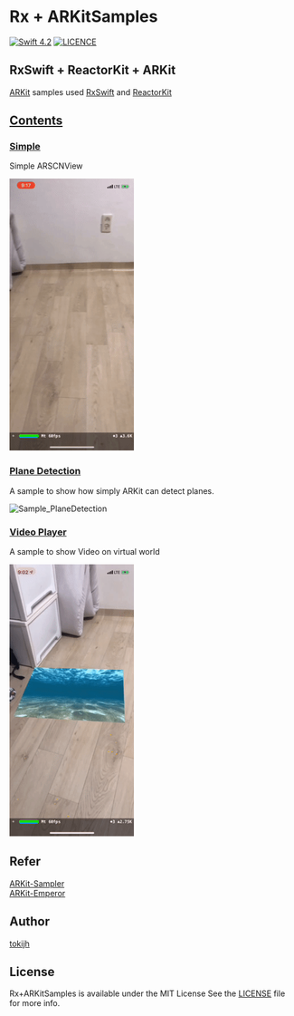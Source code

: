 # Rx + ARKitSamples
[![Swift 4.2](https://img.shields.io/badge/swift-4.2-orange.svg?style=flat)](https://swift.org)
[![LICENCE](https://img.shields.io/github/license/mashape/apistatus.svg)](https://github.com/tokijh/Rx-ARKitSamples/blob/master/LICENSE)
## RxSwift + ReactorKit + ARKit
[ARKit](https://developer.apple.com/kr/arkit/) samples used [RxSwift](https://github.com/ReactiveX/RxSwift) and [ReactorKit](https://github.com/ReactorKit/ReactorKit)

## [Contents](Rx+ARKitSamples/ViewControllers/Samples)
### [Simple](Rx+ARKitSamples/ViewControllers/Samples/Simple)
Simple ARSCNView

![Sample_Simple](Docs/Sample_Simple.gif)

### [Plane Detection](Rx+ARKitSamples/ViewControllers/Samples/PlaneDetection)
A sample to show how simply ARKit can detect planes.

![Sample_PlaneDetection](Docs/Sample_PlaneDetection.gif)

### [Video Player](Rx+ARKitSamples/ViewControllers/Samples/VidePlayer)
A sample to show Video on virtual world

![Sample_VidePlayer](Docs/Sample_VideoPlayer.gif)

## Refer
[ARKit-Sampler](https://github.com/shu223/ARKit-Sampler)<br>
[ARKit-Emperor](https://github.com/kboy-silvergym/ARKit-Emperor)

## Author
[tokijh](https://github.com/tokijh)

## License
Rx+ARKitSamples is available under the MIT License See the [LICENSE](https://github.com/tokijh/Rx-ARKitSamples/blob/master/LICENSE) file for more info.
